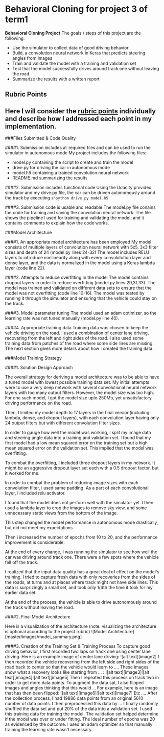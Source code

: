 # **Behavioral Cloning** for project 3 of term1

**Behavioral Cloning Project**
The goals / steps of this project are the following:

* Use the simulator to collect data of good driving behavior
* Build, a convolution neural network in Keras that predicts steering angles from images
* Train and validate the model with a training and validation set
* Test that the model successfully drives around track one without leaving the road
* Summarize the results with a written report


## Rubric Points

Here I will consider the [rubric points](https://review.udacity.com/#!/rubrics/432/view) individually and describe how I addressed each point in my implementation.  
---

###Files Submitted & Code Quality

####1. Submission includes all required files and can be used to run the simulator in autonomous mode
My project includes the following files:

* model.py containing the script to create and train the model
* drive.py for driving the car in autonomous mode
* model.h5 containing a trained convolution neural network 
* README.md  summarizing the results

####2. Submission includes functional code Using the Udacity provided simulator and my drive.py file, the car can be driven autonomously around the track by executing ```shpython drive.py model.h5```

####3. Submission code is usable and readable
The model.py file conains the code for training and saving the convolution neural network. The file shows the pipeline I used for training and validating the model, and it contains comments to explain how the code works.

###Model Architecture 

####1. An appropriate model architecture has been employed
My model consists of multiple layers of convolution neural network with 5x5, 3x3 filter sizes and depth of 24 (model.py lines 24-32) 
The model includes RELU layers to introduce nonlinearity along with every convolutution layer and dense layer, and the data is normalized in the model using a Keras lambda layer (code line 22). 

####2. Attempts to reduce overfitting in the model
The model contains dropout layers in order to reduce overfitting (model.py lines 29,31,33). 
The model was trained and validated on different data sets to ensure that the model was not overfitting (code line 10-16). The model was tested by running it through the simulator and ensuring that the vehicle could stay on the track.

####3. Model parameter tuning
The model used an adam optimizer, so the learning rate was not tuned manually (model.py line 40).

####4. Appropriate training data
Training data was chosen to keep the vehicle driving on the road. I used a combination of center lane driving, recovering from the left and right sides of the road. I also used some training data from patches of the road where some side lines are missing.
The next section gives more details about how I created the training data.


###Model Training Strategy

####1. Solution Design Approach

The overall strategy for deriving a model architecture was to be able to have a tuned model with lowest possible training data set. 
My initial attempts were to use a very deep network with several convolutional neural network layers with too many output filters. However, the model size was too high. For one such model, I got the model size upto 250Mb, yet unsatisfactory driving performance on the road.

Then, I limited my model depth to 17 layers in the final version(including lambda, dense, and dropout layers), with each convolution layer having only 24 output filters but with different convolution filter sizes. 

In order to gauge how well the model was working, I split my image data and steering angle data into a training and validation set. I found that my first model had a low mean squared error on the training set but a high mean squared error on the validation set. This implied that the model was overfitting. 

To combat the overfitting, I included three dropout layers in my network. It might be an aggressive dropout layer set each with a 0.5 dropout factor, but it worked for me.

In order to combat the problem of reducing image sizes with each convolution filter, I used same padding. As a part of each convolutional layer, I included relu activator. 

I found that the model does not perform well with the simulator yet. I then used a lambda layer to crop the images to remove sky view, and some unnecessary static views from the bottom of the image. 

This step changed the model performance in autonomous mode drastically, but did not meet my expectations. 

Then i increased the number of epochs from 10 to 20, and the performance improvement is considerable. 

At the end of every change, I was running the simulator to see how well the car was driving around track one. There were a few spots where the vehicle fell off the track. 

I realized that the input data quality has a great deal of effect on the model's training. I tried to capture fresh data with only recoveries from the sides of the roads, at turns and at places where track might not have side lines. This data is surprizingly a small set, and took only 1/4th the time it took for my earlier data set.

At the end of the process, the vehicle is able to drive autonomously around the track without leaving the road.

####2. Final Model Architecture


Here is a visualization of the architecture (note: visualizing the architecture is optional according to the project rubric)
![Model Architecture][master/images/model_summary.png]

####3. Creation of the Training Set & Training Process
To capture good driving behavior, I first recorded two laps on track one using center lane driving. Here is an example image of center lane driving:
![alt text][image2]
I then recorded the vehicle recovering from the left side and right sides of the road back to center so that the vehicle would learn to .... These images show what a recovery looks like starting from ... :
![alt text][image3]![alt text][image4]![alt text][image5]
Then I repeated this process on track two in order to get more data points.
To augment the data sat, I also flipped images and angles thinking that this would ... For example, here is an image that has then been flipped:
![alt text][image6]![alt text][image7]
Etc ....
After the collection process, I had 19886 data points from an original 5610 number of data points. I then preprocessed this data by ...
I finally randomly shuffled the data set and put 20% of the data into a validation set. 
I used this training data for training the model. The validation set helped determine if the model was over or under fitting. The ideal number of epochs was 20 as evidenced by the outcome. I used an adam optimizer so that manually training the learning rate wasn't necessary.
